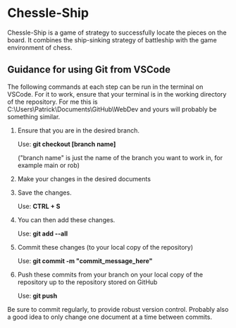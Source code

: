 # Chessle-Ship
Chessle-Ship is a game of strategy to successfully locate the pieces on the board. It combines the ship-sinking strategy of battleship with the game environment of chess.




## Guidance for using Git from VSCode
The following commands at each step can be run in the terminal on VSCode. For it to work, ensure that your terminal is in the working directory of the repository. For me this is C:\Users\Patrick\Documents\GitHub\WebDev and yours will probably be something similar.

1. Ensure that you are in the desired branch.

   Use: **git checkout [branch name]**

   ("branch name" is just the name of the branch you want to work in, for example main or rob)

2. Make your changes in the desired documents

3. Save the changes.

   Use: **CTRL + S**

4. You can then add these changes.

   Use: **git add --all**

5. Commit these changes (to your local copy of the repository)

   Use: **git commit -m "commit_message_here"**

6. Push these commits from your branch on your local copy of the repository up to the repository stored on GitHub

   Use: **git push**

Be sure to commit regularly, to provide robust version control. Probably also a good idea to only change one document at a time between commits.